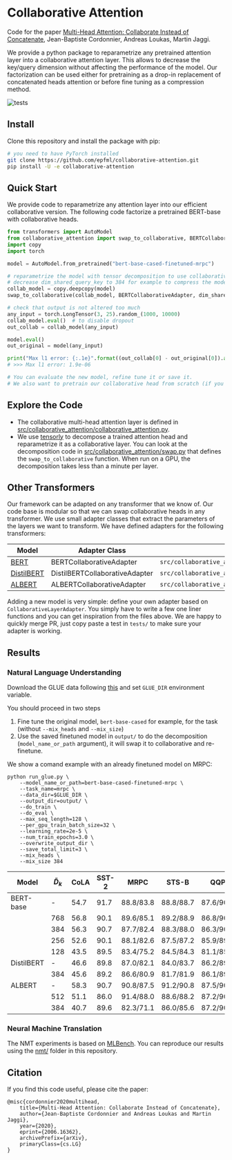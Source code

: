 # Collaborative Attention

Code for the paper [Multi-Head Attention: Collaborate Instead of Concatenate](https://arxiv.org/abs/2006.16362), Jean-Baptiste Cordonnier, Andreas Loukas, Martin Jaggi.

We provide a python package to reparametrize any pretrained attention layer into a collaborative attention layer.
This allows to decrease the key/query dimension without affecting the performance of the model.
Our factorization can be used either for pretraining as a drop-in replacement of concatenated heads attention or before fine tuning as a compression method.

![tests](https://github.com/epfml/collaborative-attention/workflows/tests/badge.svg)

## Install

Clone this repository and install the package with pip:

```bash
# you need to have PyTorch installed
git clone https://github.com/epfml/collaborative-attention.git
pip install -U -e collaborative-attention
```

## Quick Start

We provide code to reparametrize any attention layer into our efficient collaborative version.
The following code factorize a pretrained BERT-base with collaborative heads.

```python
from transformers import AutoModel
from collaborative_attention import swap_to_collaborative, BERTCollaborativeAdapter
import copy
import torch

model = AutoModel.from_pretrained("bert-base-cased-finetuned-mrpc")

# reparametrize the model with tensor decomposition to use collaborative heads
# decrease dim_shared_query_key to 384 for example to compress the model
collab_model = copy.deepcopy(model)
swap_to_collaborative(collab_model, BERTCollaborativeAdapter, dim_shared_query_key=768)

# check that output is not altered too much
any_input = torch.LongTensor(3, 25).random_(1000, 10000)
collab_model.eval()  # to disable dropout
out_collab = collab_model(any_input)

model.eval()
out_original = model(any_input)

print("Max l1 error: {:.1e}".format((out_collab[0] - out_original[0]).abs().max().item()))
# >>> Max l1 error: 1.9e-06

# You can evaluate the new model, refine tune it or save it.
# We also want to pretrain our collaborative head from scratch (if you were wondering).
```

## Explore the Code

- The collaborative multi-head attention layer is defined in [src/collaborative_attention/collaborative_attention.py](src/collaborative_attention/collaborative_attention.py).
- We use [tensorly](http://tensorly.org/stable/index.html) to decompose a trained attention head and reparametrize it as a collaborative layer. You can look at the decomposition code in [src/collaborative_attention/swap.py](src/collaborative_attention/swap.p) that defines the `swap_to_collaborative` function.
When run on a GPU, the decomposition takes less than a minute per layer.

## Other Transformers

Our framework can be adapted on any transformer that we know of.
Our code base is modular so that we can swap collaborative heads in any transformer.
We use small adapter classes that extract the parameters of the layers we want to transform.
We have defined adapters for the following transformers:

| Model | Adapter Class | File |
| ----- | ------------- | ---- |
| [BERT](https://arxiv.org/abs/1810.04805) | BERTCollaborativeAdapter | `src/collaborative_attention/adapter_bert.py` |
| [DistilBERT](https://arxiv.org/abs/1910.01108) | DistilBERTCollaborativeAdapter | `src/collaborative_attention/adapter_distilbert.py` |
| [ALBERT](https://arxiv.org/abs/1909.11942) | ALBERTCollaborativeAdapter | `src/collaborative_attention/adapter_albert.py` |

Adding a new model is very simple: define your own adapter based on `CollaborativeLayerAdapter`. You simply have to write a few one liner functions and you can get inspiration from the files above. We are happy to quickly merge PR, just copy paste a test in `tests/` to make sure your adapter is working.

## Results

### Natural Language Understanding

Download the GLUE data following [this](https://github.com/huggingface/transformers/tree/master/examples/text-classification) and set `GLUE_DIR` environment variable.

You should proceed in two steps
1. Fine tune the original model, `bert-base-cased` for example, for the task (without `--mix_heads` and `--mix_size`)
2. Use the saved finetuned model in `output/` to do the decomposition (`model_name_or_path` argument), it will swap it to collaborative and re-finetune.

We show a comand example with an already finetuned model on MRPC:

```
python run_glue.py \
    --model_name_or_path=bert-base-cased-finetuned-mrpc \
    --task_name=mrpc \
    --data_dir=$GLUE_DIR \
    --output_dir=output/ \
    --do_train \
    --do_eval \
    --max_seq_length=128 \
    --per_gpu_train_batch_size=32 \
    --learning_rate=2e-5 \
    --num_train_epochs=3.0 \
    --overwrite_output_dir \
    --save_total_limit=3 \
    --mix_heads \
    --mix_size 384
```

| Model              | $\tilde D_k$        | CoLA | SST-2 | MRPC      | STS-B     | QQP       | MNLI      | QNLI | RTE  | **Avg.**
| ------------------ | ------------------- | ---- | ----- | --------- | --------- | --------- | --------- | ---- | ---- | --------
| BERT-base          |  -                  | 54.7 | 91.7  | 88.8/83.8 | 88.8/88.7 | 87.6/90.8 | 84.1      | 90.9 | 63.2 |  83.0
|                    |  768                | 56.8 | 90.1  | 89.6/85.1 | 89.2/88.9 | 86.8/90.2 | 83.4      | 90.2 | 65.3 |  83.2
|                    | 384                 | 56.3 | 90.7  | 87.7/82.4 | 88.3/88.0 | 86.3/90.0 | 83.0      | 90.1 | 65.3 |  82.5
|                    | 256                 | 52.6 | 90.1  | 88.1/82.6 | 87.5/87.2 | 85.9/89.6 | 82.7      | 89.5 | 62.5 |  81.7
|                    | 128                 | 43.5 | 89.5  | 83.4/75.2 | 84.5/84.3 | 81.1/85.8 | 79.4      | 86.7 | 60.7 |  77.6
| DistilBERT         | -                   | 46.6 | 89.8  | 87.0/82.1 | 84.0/83.7 | 86.2/89.8 | 81.9      | 88.1 | 60.3 |  80.0
|                    | 384                 | 45.6 | 89.2  | 86.6/80.9 | 81.7/81.9 | 86.1/89.6 | 81.1      | 87.0 | 60.7 |  79.1
| ALBERT             | -                   | 58.3 | 90.7  | 90.8/87.5 | 91.2/90.8 | 87.5/90.7 | 85.2      | 91.7 | 73.7 |  85.3
|                    | 512                 | 51.1 | 86.0  | 91.4/88.0 | 88.6/88.2 | 87.2/90.4 | 84.2      | 90.2 | 69.0 |  83.1
|                    | 384                 | 40.7 | 89.6  | 82.3/71.1 | 86.0/85.6 | 87.2/90.5 | 84.4      | 90.0 | 49.5 |  77.9


### Neural Machine Translation

The NMT experiments is based on [MLBench](https://mlbench.readthedocs.io/).
You can reproduce our results using the [nmt/](nmt/) folder in this repository.

## Citation

If you find this code useful, please cite the paper:

```
@misc{cordonnier2020multihead,
    title={Multi-Head Attention: Collaborate Instead of Concatenate},
    author={Jean-Baptiste Cordonnier and Andreas Loukas and Martin Jaggi},
    year={2020},
    eprint={2006.16362},
    archivePrefix={arXiv},
    primaryClass={cs.LG}
}
```
